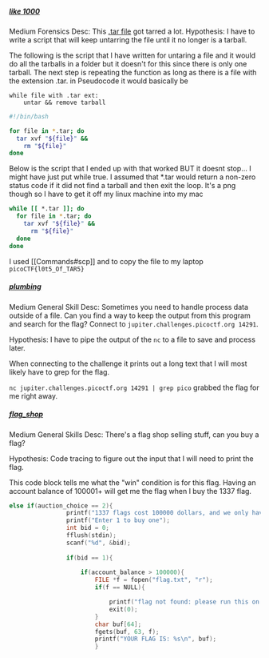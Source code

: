 ##### [like 1000](https://play.picoctf.org/practice/challenge/81?difficulty=2&originalEvent=1&page=1&solved=1)
Medium
Forensics
Desc: This [.tar file](https://jupiter.challenges.picoctf.org/static/52084b5ad360b25f9af83933114324e0/1000.tar) got tarred a lot.
Hypothesis: I have to write a script that will keep untarring the file until it no longer is a tarball.

The following is the script that I have written for untaring a file and it would do all the tarballs in a folder but it doesn't for this since there is only one tarball. 
The next step is repeating the function as long as there is a file with the extension  .tar.  in Pseudocode it would basically be 
```pseudo
while file with .tar ext:
	untar && remove tarball
```
```bash
#!/bin/bash

for file in *.tar; do
  tar xvf "${file}" &&
    rm "${file}"
done
```

Below is the script that I ended up with that worked BUT it doesnt stop... I might have just put while true. I assumed that \*.tar would return a non-zero status code if it did not find a tarball and then exit the loop.
It's a png though so I have to get it off my linux machine into my mac

```bash
while [[ *.tar ]]; do
  for file in *.tar; do
    tar xvf "${file}" &&
      rm "${file}"
  done
done
```

I used [[Commands#scp]] and to copy the file to my laptop 
`picoCTF{l0t5_Of_TAR5}`

##### [plumbing]()
Medium
General Skill
Desc: Sometimes you need to handle process data outside of a file. Can you find a way to keep the output from this program and search for the flag? Connect to `jupiter.challenges.picoctf.org 14291`.

Hypothesis: I have to pipe the output of the `nc` to a file to save and process later.

When connecting to the challenge it prints out a long text that I will most likely have to grep for the flag.

`nc jupiter.challenges.picoctf.org 14291 | grep pico` grabbed the flag for me right away.


##### [flag_shop](https://play.picoctf.org/practice/challenge/49?originalEvent=1&page=1&solved=1)
Medium
General Skills
Desc: There's a flag shop selling stuff, can you buy a flag?

Hypothesis: Code tracing to figure out the input that I will need to print the flag.

This code block tells me what the "win" condition is for this flag. 
Having an account balance of 100001+ will get me the flag when I buy the 1337 flag.

```c
else if(auction_choice == 2){
                printf("1337 flags cost 100000 dollars, and we only have 1 in stock\n");
                printf("Enter 1 to buy one");
                int bid = 0;
                fflush(stdin);
                scanf("%d", &bid);
                
                if(bid == 1){
                    
                    if(account_balance > 100000){
                        FILE *f = fopen("flag.txt", "r");
                        if(f == NULL){

                            printf("flag not found: please run this on the server\n");
                            exit(0);
                        }
                        char buf[64];
                        fgets(buf, 63, f);
                        printf("YOUR FLAG IS: %s\n", buf);
                        }

```